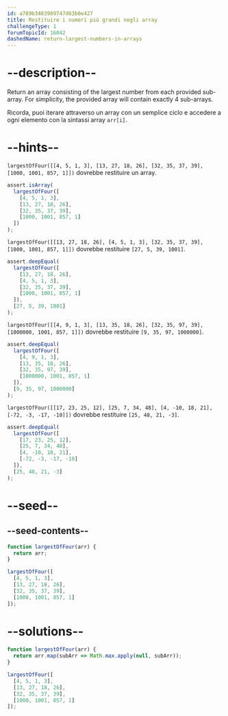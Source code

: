 ```yaml
---
id: a789b3483989747d63b0e427
title: Restituire i numeri più grandi negli array
challengeType: 1
forumTopicId: 16042
dashedName: return-largest-numbers-in-arrays
---
```


# --description--

Return an array consisting of the largest number from each provided sub-array. For simplicity, the provided array will contain exactly 4 sub-arrays.

Ricorda, puoi iterare attraverso un array con un semplice ciclo e accedere a ogni elemento con la sintassi array `arr[i]`.

# --hints--

`largestOfFour([[4, 5, 1, 3], [13, 27, 18, 26], [32, 35, 37, 39], [1000, 1001, 857, 1]])` dovrebbe restituire un array.

```js
assert.isArray(
  largestOfFour([
    [4, 5, 1, 3],
    [13, 27, 18, 26],
    [32, 35, 37, 39],
    [1000, 1001, 857, 1]
  ])
);
```

`largestOfFour([[13, 27, 18, 26], [4, 5, 1, 3], [32, 35, 37, 39], [1000, 1001, 857, 1]])` dovrebbe restituire `[27, 5, 39, 1001]`.

```js
assert.deepEqual(
  largestOfFour([
    [13, 27, 18, 26],
    [4, 5, 1, 3],
    [32, 35, 37, 39],
    [1000, 1001, 857, 1]
  ]),
  [27, 5, 39, 1001]
);
```

`largestOfFour([[4, 9, 1, 3], [13, 35, 18, 26], [32, 35, 97, 39], [1000000, 1001, 857, 1]])` dovrebbe restituire `[9, 35, 97, 1000000]`.

```js
assert.deepEqual(
  largestOfFour([
    [4, 9, 1, 3],
    [13, 35, 18, 26],
    [32, 35, 97, 39],
    [1000000, 1001, 857, 1]
  ]),
  [9, 35, 97, 1000000]
);
```

`largestOfFour([[17, 23, 25, 12], [25, 7, 34, 48], [4, -10, 18, 21], [-72, -3, -17, -10]])` dovrebbe restituire `[25, 48, 21, -3]`.

```js
assert.deepEqual(
  largestOfFour([
    [17, 23, 25, 12],
    [25, 7, 34, 48],
    [4, -10, 18, 21],
    [-72, -3, -17, -10]
  ]),
  [25, 48, 21, -3]
);
```

# --seed--

## --seed-contents--

```js
function largestOfFour(arr) {
  return arr;
}

largestOfFour([
  [4, 5, 1, 3],
  [13, 27, 18, 26],
  [32, 35, 37, 39],
  [1000, 1001, 857, 1]
]);
```

# --solutions--

```js
function largestOfFour(arr) {
  return arr.map(subArr => Math.max.apply(null, subArr));
}

largestOfFour([
  [4, 5, 1, 3],
  [13, 27, 18, 26],
  [32, 35, 37, 39],
  [1000, 1001, 857, 1]
]);
```
